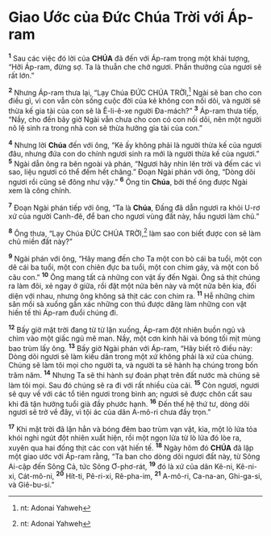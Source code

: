 # Giao Ước của Đức Chúa Trời với Áp-ram
<sup><b>1</b></sup> Sau các việc đó lời của **CHÚA** đã đến với Áp-ram trong một khải tượng, “Hỡi Áp-ram, đừng sợ. Ta là thuẫn che chở ngươi. Phần thưởng của ngươi sẽ rất lớn.”

<sup><b>2</b></sup> Nhưng Áp-ram thưa lại, “Lạy Chúa ĐỨC CHÚA TRỜI,[^1-920183ba-457a-46f9-b283-9402fa6301d2] Ngài sẽ ban cho con điều gì, vì con vẫn còn sống cuộc đời của kẻ không con nối dõi, và người sẽ thừa kế gia tài của con sẽ là Ê-li-ê-xe người Đa-mách?” <sup><b>3</b></sup> Áp-ram thưa tiếp, “Nầy, cho đến bây giờ Ngài vẫn chưa cho con có con nối dõi, nên một người nô lệ sinh ra trong nhà con sẽ thừa hưởng gia tài của con.”

<sup><b>4</b></sup> Nhưng lời **Chúa** đến với ông, “Kẻ ấy không phải là người thừa kế của ngươi đâu, nhưng đứa con do chính ngươi sinh ra mới là người thừa kế của ngươi.” <sup><b>5</b></sup> Ngài dẫn ông ra bên ngoài và phán, “Ngươi hãy nhìn lên trời và đếm các vì sao, liệu ngươi có thể đếm hết chăng.” Đoạn Ngài phán với ông, “Dòng dõi ngươi rồi cũng sẽ đông như vậy.” <sup><b>6</b></sup> Ông tin **Chúa**, bởi thế ông được Ngài xem là công chính.

<sup><b>7</b></sup> Đoạn Ngài phán tiếp với ông, “Ta là **Chúa**, Đấng đã dẫn ngươi ra khỏi U-rơ xứ của người Canh-đê, để ban cho ngươi vùng đất này, hầu ngươi làm chủ.”

<sup><b>8</b></sup> Ông thưa, “Lạy Chúa ĐỨC CHÚA TRỜI,[^2-920183ba-457a-46f9-b283-9402fa6301d2] làm sao con biết được con sẽ làm chủ miền đất này?”

<sup><b>9</b></sup> Ngài phán với ông, “Hãy mang đến cho Ta một con bò cái ba tuổi, một con dê cái ba tuổi, một con chiên đực ba tuổi, một con chim gáy, và một con bồ câu con.” <sup><b>10</b></sup> Ông mang tất cả những con vật ấy đến Ngài. Ông sả thịt chúng ra làm đôi, xẻ ngay ở giữa, rồi đặt một nửa bên này và một nửa bên kia, đối diện với nhau, nhưng ông không sả thịt các con chim ra. <sup><b>11</b></sup> Hễ những chim săn mồi sà xuống gần xác những con thú được dâng làm những con vật hiến tế thì Áp-ram đuổi chúng đi.

<sup><b>12</b></sup> Bấy giờ mặt trời đang từ từ lặn xuống, Áp-ram đột nhiên buồn ngủ và chìm vào một giấc ngủ mê man. Nầy, một cơn kinh hãi và bóng tối mịt mùng bao trùm lấy ông. <sup><b>13</b></sup> Bấy giờ Ngài phán với Áp-ram, “Hãy biết rõ điều này: Dòng dõi ngươi sẽ làm kiều dân trong một xứ không phải là xứ của chúng. Chúng sẽ làm tôi mọi cho người ta, và người ta sẽ hành hạ chúng trong bốn trăm năm. <sup><b>14</b></sup> Nhưng Ta sẽ thi hành sự đoán phạt trên đất nước mà chúng sẽ làm tôi mọi. Sau đó chúng sẽ ra đi với rất nhiều của cải. <sup><b>15</b></sup> Còn ngươi, ngươi sẽ quy về với các tổ tiên ngươi trong bình an; ngươi sẽ được chôn cất sau khi đã tận hưởng tuổi già đầy phước hạnh. <sup><b>16</b></sup> Đến thế hệ thứ tư, dòng dõi ngươi sẽ trở về đây, vì tội ác của dân A-mô-ri chưa đầy trọn.”

<sup><b>17</b></sup> Khi mặt trời đã lặn hẳn và bóng đêm bao trùm vạn vật, kìa, một lò lửa tỏa khói nghi ngút đột nhiên xuất hiện, rồi một ngọn lửa từ lò lửa đó lòe ra, xuyên qua hai đống thịt các con vật hiến tế. <sup><b>18</b></sup> Ngày hôm đó **CHÚA** đã lập một giao ước với Áp-ram rằng, “Ta ban cho dòng dõi ngươi đất này, từ Sông Ai-cập đến Sông Cả, tức Sông Ơ-phơ-rát, <sup><b>19</b></sup> đó là xứ của dân Kê-ni, Kê-ni-xi, Cát-mô-ni, <sup><b>20</b></sup> Hít-ti, Pê-ri-xi, Rê-pha-im, <sup><b>21</b></sup> A-mô-ri, Ca-na-an, Ghi-ga-si, và Giê-bu-si.”

[^1-920183ba-457a-46f9-b283-9402fa6301d2]: nt: Adonai Yahweh
[^2-920183ba-457a-46f9-b283-9402fa6301d2]: nt: Adonai Yahweh